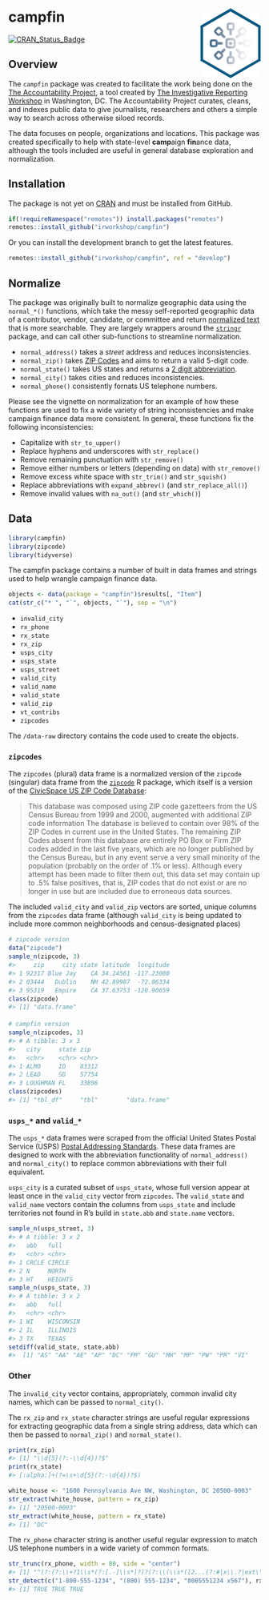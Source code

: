 
<!-- README.md is generated from README.Rmd. Please edit that file -->

# campfin <img src="man/figures/logo.png" align="right" width="120" />

[![CRAN\_Status\_Badge](http://www.r-pkg.org/badges/version/campfin)](https://cran.r-project.org/package=campfin)

## Overview

The `campfin` package was created to facilitate the work being done on
the [The Accountability Project](https://www.publicaccountability.org/),
a tool created by [The Investigative Reporting
Workshop](https://investigativereportingworkshop.org/) in Washington,
DC. The Accountability Project curates, cleans, and indexes public data
to give journalists, researchers and others a simple way to search
across otherwise siloed records.

The data focuses on people, organizations and locations. This package
was created specifically to help with state-level **camp**aign
**fin**ance data, although the tools included are useful in general
database exploration and normalization.

## Installation

The package is not yet on [CRAN](https://cran.r-project.org/) and must
be installed from GitHub.

``` r
if(!requireNamespace("remotes")) install.packages("remotes")
remotes::install_github("irworkshop/campfin")
```

Or you can install the development branch to get the latest features.

``` r
remotes::install_github("irworkshop/campfin", ref = "develop")
```

## Normalize

The package was originally built to normalize geographic data using the
`normal_*()` functions, which take the messy self-reported geographic
data of a contributor, vendor, candidate, or committee and return
[normalized text](https://en.wikipedia.org/wiki/Text_normalization) that
is more searchable. They are largely wrappers around the
[`stringr`](https://github.com/tidyverse/stringr) package, and can call
other sub-functions to streamline normalization.

  - `normal_address()` takes a *street* address and reduces
    inconsistencies.
  - `normal_zip()` takes [ZIP
    Codes](https://cran.r-project.org/web/packages/zipcode/) and aims to
    return a valid 5-digit code.
  - `normal_state()` takes US states and returns a [2 digit
    abbreviation](https://en.wikipedia.org/wiki/List_of_U.S._state_abbreviations).
  - `normal_city()` takes cities and reduces inconsistencies.
  - `normal_phone()` consistently fornats US telephone numbers.

Please see the vignette on normalization for an example of how these
functions are used to fix a wide variety of string inconsistencies and
make campaign finance data more consistent. In general, these functions
fix the following inconsistencies:

  - Capitalize with `str_to_upper()`
  - Replace hyphens and underscores with `str_replace()`
  - Remove remaining punctuation with `str_remove()`
  - Remove either numbers or letters (depending on data) with
    `str_remove()`
  - Remove excess white space with `str_trim()` and `str_squish()`
  - Replace abbreviations with `expand_abbrev()` (and
    `str_replace_all()`)
  - Remove invalid values with `na_out()` (and `str_which()`)

## Data

``` r
library(campfin)
library(zipcode)
library(tidyverse)
```

The campfin package contains a number of built in data frames and
strings used to help wrangle campaign finance data.

``` r
objects <- data(package = "campfin")$results[, "Item"]
cat(str_c("* ", "`", objects, "`"), sep = "\n")
```

  - `invalid_city`
  - `rx_phone`
  - `rx_state`
  - `rx_zip`
  - `usps_city`
  - `usps_state`
  - `usps_street`
  - `valid_city`
  - `valid_name`
  - `valid_state`
  - `valid_zip`
  - `vt_contribs`
  - `zipcodes`

The `/data-raw` directory contains the code used to create the objects.

### `zipcodes`

The `zipcodes` (plural) data frame is a normalized version of the
`zipcode` (singular) data frame from the
[`zipcode`](https://cran.r-project.org/web/packages/zipcode/) R package,
which itself is a version of the [CivicSpace US ZIP Code
Database](https://boutell.com/zipcodes/):

> This database was composed using ZIP code gazetteers from the US
> Census Bureau from 1999 and 2000, augmented with additional ZIP code
> information The database is believed to contain over 98% of the ZIP
> Codes in current use in the United States. The remaining ZIP Codes
> absent from this database are entirely PO Box or Firm ZIP codes added
> in the last five years, which are no longer published by the Census
> Bureau, but in any event serve a very small minority of the population
> (probably on the order of .1% or less). Although every attempt has
> been made to filter them out, this data set may contain up to .5%
> false positives, that is, ZIP codes that do not exist or are no longer
> in use but are included due to erroneous data sources.

The included `valid_city` and `valid_zip` vectors are sorted, unique
columns from the `zipcodes` data frame (although `valid_city` is being
updated to include more common neighborhoods and census-designated
places)

``` r
# zipcode version
data("zipcode")
sample_n(zipcode, 3)
#>     zip     city state latitude  longitude
#> 1 92317 Blue Jay    CA 34.24561 -117.23000
#> 2 03444   Dublin    NH 42.89987  -72.06334
#> 3 95319   Empire    CA 37.63753 -120.90659
class(zipcode)
#> [1] "data.frame"

# campfin version
sample_n(zipcodes, 3)
#> # A tibble: 3 x 3
#>   city     state zip  
#>   <chr>    <chr> <chr>
#> 1 ALMO     ID    83312
#> 2 LEAD     SD    57754
#> 3 LOUGHMAN FL    33896
class(zipcodes)
#> [1] "tbl_df"     "tbl"        "data.frame"
```

### `usps_*` and `valid_*`

The `usps_*` data frames were scraped from the official United States
Postal Service (USPS) [Postal Addressing
Standards](https://pe.usps.com/text/pub28/28apc_002.htm). These data
frames are designed to work with the abbreviation functionality of
`normal_address()` and `normal_city()` to replace common abbreviations
with their full equivalent.

`usps_city` is a curated subset of `usps_state`, whose full version
appear at least once in the `valid_city` vector from `zipcodes`. The
`valid_state` and `valid_name` vectors contain the columns from
`usps_state` and include territories not found in R’s build in
`state.abb` and `state.name` vectors.

``` r
sample_n(usps_street, 3)
#> # A tibble: 3 x 2
#>   abb   full   
#>   <chr> <chr>  
#> 1 CRCLE CIRCLE 
#> 2 N     NORTH  
#> 3 HT    HEIGHTS
sample_n(usps_state, 3)
#> # A tibble: 3 x 2
#>   abb   full     
#>   <chr> <chr>    
#> 1 WI    WISCONSIN
#> 2 IL    ILLINOIS 
#> 3 TX    TEXAS
setdiff(valid_state, state.abb)
#>  [1] "AS" "AA" "AE" "AP" "DC" "FM" "GU" "MH" "MP" "PW" "PR" "VI"
```

### Other

The `invalid_city` vector contains, appropriately, common invalid city
names, which can be passed to `normal_city()`.

The `rx_zip` and `rx_state` character strings are useful regular
expressions for extracting geographic data from a single string address,
data which can then be passed to `normal_zip()` and `normal_state()`.

``` r
print(rx_zip)
#> [1] "\\d{5}(?:-\\d{4})?$"
print(rx_state)
#> [:alpha:]+(?=\s+\d{5}(?:-\d{4})?$)
```

``` r
white_house <- "1600 Pennsylvania Ave NW, Washington, DC 20500-0003"
str_extract(white_house, pattern = rx_zip)
#> [1] "20500-0003"
str_extract(white_house, pattern = rx_state)
#> [1] "DC"
```

The `rx_phone` character string is another useful regular expression to
match US telephone numbers in a wide variety of common formats.

``` r
str_trunc(rx_phone, width = 80, side = "center")
#> [1] "^(?:(?:\\+?1\\s*(?:[.-]\\s*)?)?(?:\\(\\s*([2...(?:#|x\\.?|ext\\.?|extension)\\s*(\\d+))?$"
str_detect(c("1-800-555-1234", "(800) 555-1234", "8005551234 x567"), rx_phone)
#> [1] TRUE TRUE TRUE
```
